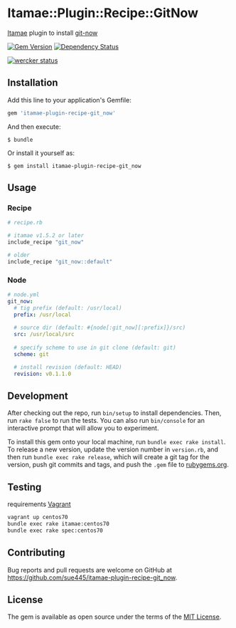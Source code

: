 # Itamae::Plugin::Recipe::GitNow

[Itamae](https://github.com/itamae-kitchen/itamae) plugin to install [git-now](https://github.com/iwata/git-now)

[![Gem Version](https://badge.fury.io/rb/itamae-plugin-recipe-git_now.svg)](https://badge.fury.io/rb/itamae-plugin-recipe-git_now)
[![Dependency Status](https://gemnasium.com/sue445/itamae-plugin-recipe-git_now.svg)](https://gemnasium.com/sue445/itamae-plugin-recipe-git_now)

[![wercker status](https://app.wercker.com/status/48a0737824a0f6c97b62ae3ba89a6446/m/master "wercker status")](https://app.wercker.com/project/bykey/48a0737824a0f6c97b62ae3ba89a6446)

## Installation

Add this line to your application's Gemfile:

```ruby
gem 'itamae-plugin-recipe-git_now'
```

And then execute:

    $ bundle

Or install it yourself as:

    $ gem install itamae-plugin-recipe-git_now

## Usage

### Recipe
```ruby
# recipe.rb

# itamae v1.5.2 or later
include_recipe "git_now"

# older
include_recipe "git_now::default"
```

### Node
```yml
# node.yml
git_now:
  # tig prefix (default: /usr/local)
  prefix: /usr/local
  
  # source dir (default: #{node[:git_now][:prefix]}/src)
  src: /usr/local/src
  
  # specify scheme to use in git clone (default: git)
  scheme: git

  # install revision (default: HEAD)
  revision: v0.1.1.0
```

## Development

After checking out the repo, run `bin/setup` to install dependencies. Then, run `rake false` to run the tests. You can also run `bin/console` for an interactive prompt that will allow you to experiment.

To install this gem onto your local machine, run `bundle exec rake install`. To release a new version, update the version number in `version.rb`, and then run `bundle exec rake release`, which will create a git tag for the version, push git commits and tags, and push the `.gem` file to [rubygems.org](https://rubygems.org).

## Testing
requirements [Vagrant](https://www.vagrantup.com/)

```sh
vagrant up centos70
bundle exec rake itamae:centos70
bundle exec rake spec:centos70
```

## Contributing

Bug reports and pull requests are welcome on GitHub at https://github.com/sue445/itamae-plugin-recipe-git_now.


## License

The gem is available as open source under the terms of the [MIT License](http://opensource.org/licenses/MIT).

